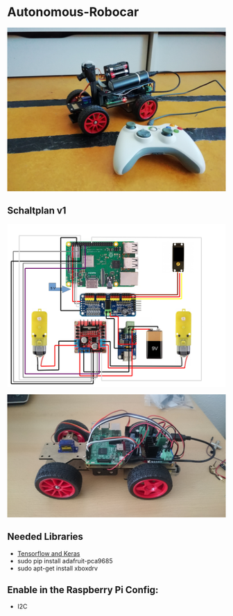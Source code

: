 # Autonomous-Robocar


[image1]: ./Imgs/DSC_0024_2.JPG "purple_rain"
[image2]: ./Imgs/Schaltplan_v1-1.jpg "Schaltplan_v1"
[image3]: ./Imgs/IMG_20181115_120428.jpg "Auto_camtower"
[image4]: ./Images/Circuit2.png "circuit2"
[image5]: ./Images/placeholder_small.png "Recovery Image"
[image6]: ./Images/placeholder_small.png "Normal Image"
[image7]: ./Images/placeholder_small.png "Flipped Image"


![alt text][image3]

## Schaltplan v1
![alt text][image2]


![alt text][image1]


## Needed Libraries
- [Tensorflow and Keras](https://medium.com/@abhizcc/installing-latest-tensor-flow-and-keras-on-raspberry-pi-aac7dbf95f2)
- sudo pip install adafruit-pca9685
- sudo apt-get install xboxdrv

## Enable in the Raspberry Pi Config:
- I2C
